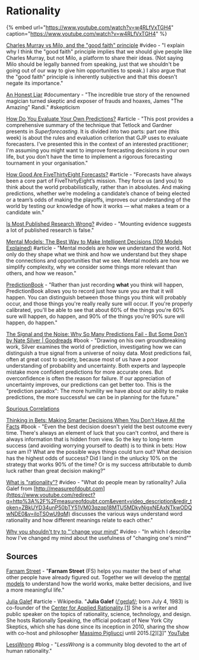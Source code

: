 # Rationality

{% embed url="https://www.youtube.com/watch?v=w4RLfVxTGH4" caption="https://www.youtube.com/watch?v=w4RLfVxTGH4" %}

[Charles Murray vs Milo, and the "good faith" principle](https://www.youtube.com/watch?v=3ub73hWrORo) \#video - "I explain why I think the "good faith" principle implies that we should give people like Charles Murray, but not Milo, a platform to share their ideas. \(Not saying Milo should be legally banned from speaking, just that we shouldn't be going out of our way to give him opportunities to speak.\) I also argue that the "good faith" principle is inherently subjective and that this doesn't negate its importance."

[An Honest Liar](https://www.hoopladigital.com/title/13408321) \#documentary - "The incredible true story of the renowned magician turned skeptic and exposer of frauds and hoaxes, James "The Amazing" Randi." \#skepticism

[How Do You Evaluate Your Own Predictions?](https://commoncog.com/blog/how-do-you-evaluate-your-own-predictions/) \#article - "This post provides a comprehensive summary of the technique that Tetlock and Gardner presents in _Superforecasting_. It is divided into two parts: part one \(this week\) is about the rules and evaluation criterion that GJP uses to evaluate forecasters. I've presented this in the context of an interested practitioner; I'm assuming you might want to improve forecasting decisions in your own life, but you don't have the time to implement a rigorous forecasting tournament in your organisation."

[How Good Are FiveThirtyEight Forecasts?](https://projects.fivethirtyeight.com/checking-our-work/) \#article - "Forecasts have always been a core part of FiveThirtyEight’s mission. They force us \(and you\) to think about the world probabilistically, rather than in absolutes. And making predictions, whether we’re modeling a candidate’s chance of being elected or a team’s odds of making the playoffs, improves our understanding of the world by testing our knowledge of how it works — what makes a team or a candidate win."

[Is Most Published Research Wrong?](https://www.youtube.com/watch?v=42QuXLucH3Q) \#video - "Mounting evidence suggests a lot of published research is false."

[Mental Models: The Best Way to Make Intelligent Decisions \(109 Models Explained\)](https://fs.blog/mental-models/) \#article - "Mental models are how we understand the world. Not only do they shape what we think and how we understand but they shape the connections and opportunities that we see. Mental models are how we simplify complexity, why we consider some things more relevant than others, and how we reason."

[PredictionBook](https://predictionbook.com/) - "Rather than just recording **what** you think will happen, PredictionBook allows you to record just how sure you are that it will happen. You can distinguish between those things you think will probably occur, and those things you're really really sure will occur. If you're properly calibrated, you'll be able to see that about 60% of the things you're 60% sure will happen, do happen, and 90% of the things you're 90% sure will happen, do happen."

[The Signal and the Noise: Why So Many Predictions Fail - But Some Don't by Nate Silver \| Goodreads](https://www.goodreads.com/book/show/13588394-the-signal-and-the-noise?from_search=true&qid=MEEN6mCMC4&rank=1) \#book - "Drawing on his own groundbreaking work, Silver examines the world of prediction, investigating how we can distinguish a true signal from a universe of noisy data. Most predictions fail, often at great cost to society, because most of us have a poor understanding of probability and uncertainty. Both experts and laypeople mistake more confident predictions for more accurate ones. But overconfidence is often the reason for failure. If our appreciation of uncertainty improves, our predictions can get better too. This is the "prediction paradox": The more humility we have about our ability to make predictions, the more successful we can be in planning for the future."

[Spurious Correlations](https://www.tylervigen.com/spurious-correlations)

[Thinking in Bets: Making Smarter Decisions When You Don't Have All the Facts](https://www.goodreads.com/book/show/35957157-thinking-in-bets) \#book - "Even the best decision doesn't yield the best outcome every time. There's always an element of luck that you can't control, and there is always information that is hidden from view. So the key to long-term success \(and avoiding worrying yourself to death\) is to think in bets: How sure am I? What are the possible ways things could turn out? What decision has the highest odds of success? Did I land in the unlucky 10% on the strategy that works 90% of the time? Or is my success attributable to dumb luck rather than great decision making?"

[What is "rationality"?](https://www.youtube.com/watch?v=iloTS0wU9qM) \#video - "What do people mean by rationality? Julia Galef from [http://measureofdoubt.com](https://www.youtube.com/redirect?q=http%3A%2F%2Fmeasureofdoubt.com&event=video_description&redir_token=ZBkUYD34unP50bTY51VM03qzqp18MTU5MDkyNjgxNEAxNTkwODQwNDE0&v=iloTS0wU9qM) discusses the various ways understand word rationality and how different meanings relate to each other."

[Why you shouldn't try to "'change your mind"](https://www.youtube.com/watch?v=d6PgCN7ySGQ) \#video - "In which I describe how I've changed my mind about the usefulness of "changing one's mind""

## Sources

[Farnam Street](https://fs.blog/) - "**Farnam Street** \(FS\) helps you master the best of what other people have already figured out. Together we will develop the [mental models](https://fs.blog/mental-models/) to understand how the world works, make better decisions, and live a more meaningful life."

[Julia Galef](https://en.wikipedia.org/wiki/Julia_Galef) \#article - Wikipedia. "**Julia Galef** \([/ˈɡeɪləf/](https://en.wikipedia.org/wiki/Help:IPA/English); born July 4, 1983\) is co-founder of the [Center for Applied Rationality](https://en.wikipedia.org/wiki/Center_for_Applied_Rationality).[\[1\]](https://en.wikipedia.org/wiki/Julia_Galef#cite_note-Matsakis2016-1) She is a writer and public speaker on the topics of rationality, science, technology, and design. She hosts Rationally Speaking, the official podcast of New York City Skeptics, which she has done since its inception in 2010, sharing the show with co-host and philosopher [Massimo Pigliucci](https://en.wikipedia.org/wiki/Massimo_Pigliucci) until 2015.[\[2\]](https://en.wikipedia.org/wiki/Julia_Galef#cite_note-2)[\[3\]](https://en.wikipedia.org/wiki/Julia_Galef#cite_note-3)" [YouTube](https://www.youtube.com/user/measureofdoubt)

[LessWrong](https://www.lesswrong.com/) \#blog - "_LessWrong_ is a community blog devoted to the art of human rationality."

